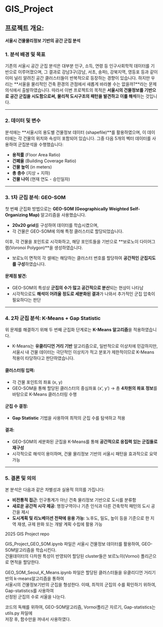 # GIS_Project

## 프로젝트 개요:

**서울시 건물물리정보 기반의 공간 군집 분석**

### 1. 분석 배경 및 목표

기존의 서울시 공간 군집 분석은 대부분 인구, 소득, 연령 등 인구사회학적 데이터를 기반으로 이루어졌으며, 그 결과로 강남3구(강남, 서초, 송파), 강북지역, 영등포 등과 같이 이미 널리 알려진 공간 클러스터들이 반복적으로 등장하는 경향이 있습니다.
하지만 우리는 \*\*서울을 물리적인 건축 환경의 관점에서 새롭게 바라볼 수는 없을까?\*\*라는 문제의식에서 출발하였습니다.
따라서 이번 프로젝트의 목적은 **서울시의 건물정보를 기반으로 공간 군집을 시도함으로써, 물리적 도시구조의 패턴을 발견하고 이를 해석**하는 것입니다.

---

### 2. 데이터 및 변수

분석에는 \*\*서울시의 용도별 건물정보 데이터 (shapefile)\*\*를 활용하였으며, 이 데이터에는 각 건물의 위치와 속성이 포함되어 있습니다.
그중 다음 5개의 벡터 데이터를 사용하여 군집분석을 수행했습니다:

* **용적률** (Floor Area Ratio)
* **건폐율** (Building Coverage Ratio)
* **건물 높이** (in meters)
* **총 층수** (지상 + 지하)
* **건물 나이** (현재 연도 - 승인일자)

---

### 3. 1차 군집 분석: GEO-SOM

첫 번째 군집화 방법으로는 **GEO-SOM (Geographically Weighted Self-Organizing Map)** 알고리즘을 사용했습니다.

* **20x20 grid**를 구성하여 데이터를 학습시켰으며,
* 각 건물은 GEO-SOM에 의해 특정 클러스터로 할당되었습니다.

이후, 각 건물을 포인트로 시각화하고, 해당 포인트들을 기반으로 \*\*보로노이 다이어그램(Voronoi Polygon)\*\*을 생성하였습니다.

* 보로노이 면적의 각 셀에는 해당하는 클러스터 번호를 할당하여 **공간적인 군집지도를 구성**하였습니다.

#### 문제점 발견:

* GEO-SOM의 특성상 **군집의 수가 많고 공간적으로 분산**되는 현상이 나타남
* 시각적으로도 **해석이 어려울 정도로 세분화된 결과**가 나와서 추가적인 군집 압축이 필요하다는 판단

---

### 4. 2차 군집 분석: K-Means + Gap Statistic

위 문제를 해결하기 위해 두 번째 군집화 단계로는 **K-Means 알고리즘**을 적용하였습니다.

* K-Means는 **유클리디언 거리 기반** 알고리즘으로, 일반적으로 이상치에 민감하지만,
  서울시 내 건물 데이터는 극단적인 이상치가 적고 분포가 제한적이므로 K-Means 적용이 타당하다고 판단하였습니다.

#### 클러스터링 입력:

* 각 건물 포인트의 좌표 (x, y)
* GEO-SOM을 통해 할당된 클러스터의 중심좌표 (x’, y’)
  → 총 **4차원의 좌표 정보**를 바탕으로 K-Means 클러스터링 수행

#### 군집 수 결정:

* **Gap Statistic** 기법을 사용하여 최적의 군집 수를 탐색하고 적용

#### 결과:

* GEO-SOM의 세분화된 군집을 K-Means를 통해 **공간적으로 응집력 있는 군집들로 재구성**
* 시각적으로 해석이 용이하며, 건물 물리정보 기반의 서울시 패턴을 효과적으로 요약 가능

---

### 5. 결론 및 의의

본 분석은 다음과 같은 차별성과 실용적 의의를 가집니다:

* **비전통적 접근**: 인구통계가 아닌 건축 물리정보 기반으로 도시를 분류함
* **새로운 공간적 시각 제공**: 행정구역이나 기존 인식과 다른 건축학적 패턴의 도시 공간을 제시
* **도시계획 및 리노베이션 전략에 응용 가능**: 노후도, 밀도, 높이 등을 기준으로 한 지역 재생, 규제 완화 또는 개발 계획 수립에 활용 가능


2025 GIS Project repo


GIS_Project_GEO_SOM.ipynb 파일은 서울시 건물정보 데이터를 활용하여, GEO-SOM알고리즘을 학습시킨다.   
건물데이터의 다차원 특성이 반영되어 할당된 cluster들은 보르노이(Vornoi) 폴리곤으로 면적을 할당한다.

GEO_SOM_Seoul_K_Means.ipynb 파일은 할당된 클러스터들을 유클리디언 거리기반의 k-means알고리즘을 통하여   
서울시의 건물정보기반의 군집을 형성한다. 이때, 최적의 군집의 수를 확인하기 위하여, Gap-statistics를 사용하여   
선정된 군집의 수로 서울을 나눈다.   

코드의 독해를 위하여, GEO-SOM알고리즘, Vornoi폴리곤 자르기, Gap-statistics는 utils.py 파일에   
저장 후, 함수만을 꺼내서 사용하였다.
